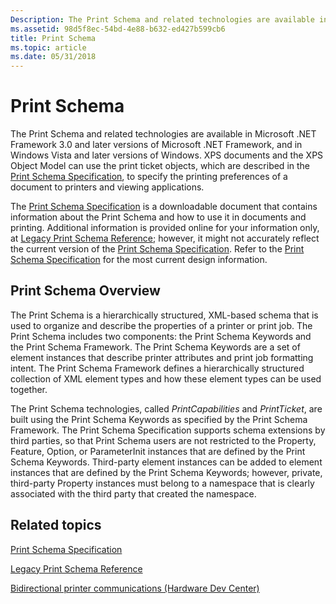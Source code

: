 ```yaml
---
Description: The Print Schema and related technologies are available in Microsoft .NET Framework 3.0 and later versions of Microsoft .NET Framework, and in Windows Vista and later versions of Windows.
ms.assetid: 98d5f8ec-54bd-4e88-b632-ed427b599cb6
title: Print Schema
ms.topic: article
ms.date: 05/31/2018
---
```


# Print Schema

The Print Schema and related technologies are available in Microsoft .NET Framework 3.0 and later versions of Microsoft .NET Framework, and in Windows Vista and later versions of Windows. XPS documents and the XPS Object Model can use the print ticket objects, which are described in the [Print Schema Specification](https://www.microsoft.com/whdc/xps/printschema.mspx), to specify the printing preferences of a document to printers and viewing applications.

The [Print Schema Specification](https://www.microsoft.com/whdc/xps/printschema.mspx) is a downloadable document that contains information about the Print Schema and how to use it in documents and printing. Additional information is provided online for your information only, at [Legacy Print Schema Reference](print-schema.md); however, it might not accurately reflect the current version of the [Print Schema Specification](https://www.microsoft.com/whdc/xps/printschema.mspx). Refer to the [Print Schema Specification](https://www.microsoft.com/whdc/xps/printschema.mspx) for the most current design information.

## Print Schema Overview

The Print Schema is a hierarchically structured, XML-based schema that is used to organize and describe the properties of a printer or print job. The Print Schema includes two components: the Print Schema Keywords and the Print Schema Framework. The Print Schema Keywords are a set of element instances that describe printer attributes and print job formatting intent. The Print Schema Framework defines a hierarchically structured collection of XML element types and how these element types can be used together.

The Print Schema technologies, called *PrintCapabilities* and *PrintTicket*, are built using the Print Schema Keywords as specified by the Print Schema Framework. The Print Schema Specification supports schema extensions by third parties, so that Print Schema users are not restricted to the Property, Feature, Option, or ParameterInit instances that are defined by the Print Schema Keywords. Third-party element instances can be added to element instances that are defined by the Print Schema Keywords; however, private, third-party Property instances must belong to a namespace that is clearly associated with the third party that created the namespace.

## Related topics

<dl> <dt>

[Print Schema Specification](https://www.microsoft.com/whdc/xps/printschema.mspx)
</dt> <dt>

[Legacy Print Schema Reference](print-schema.md)
</dt> <dt>

[Bidirectional printer communications (Hardware Dev Center)](https://docs.microsoft.com/windows-hardware/drivers/print/bidirectional-communication?redirectedfrom=MSDN)
</dt> </dl>

 

 



